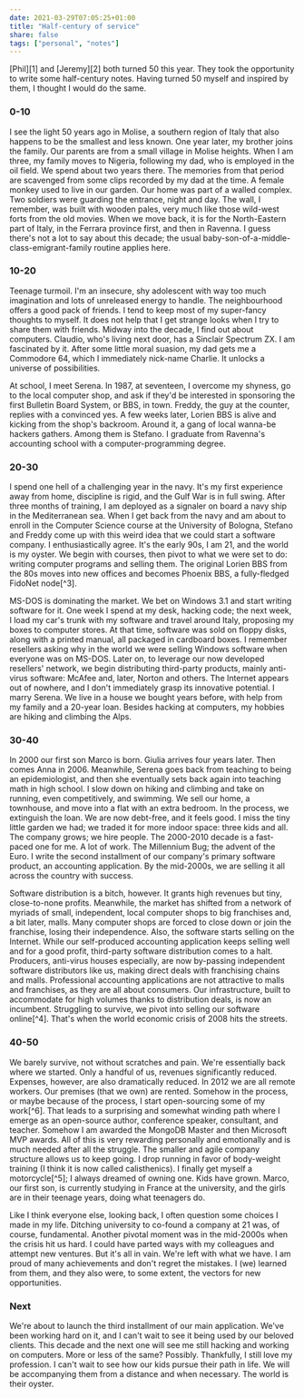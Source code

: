 ```yaml
---
date: 2021-03-29T07:05:25+01:00
title: "Half-century of service"
share: false
tags: ["personal", "notes"]
---
```

[Phil][1] and [Jeremy][2] both turned 50 this year. They took the opportunity
to write some half-century notes. Having turned 50 myself and inspired by them,
I thought I would do the same.

### 0-10
I see the light 50 years ago in Molise, a southern region of Italy that also
happens to be the smallest and less known. One year later, my brother joins the
family. Our parents are from a small village in Molise heights. When I am
three, my family moves to Nigeria, following my dad, who is employed in the oil
field. We spend about two years there. The memories from that period are
scavenged from some clips recorded by my dad at the time. A female monkey used
to live in our garden. Our home was part of a walled complex. Two soldiers were
guarding the entrance, night and day. The wall, I remember, was built with
wooden pales, very much like those wild-west forts from the old movies. When we
move back, it is for the North-Eastern part of Italy, in the Ferrara province
first, and then in Ravenna. I guess there's not a lot to say about this decade;
the usual baby-son-of-a-middle-class-emigrant-family routine applies here.

### 10-20
Teenage turmoil. I'm an insecure, shy adolescent with way too much imagination
and lots of unreleased energy to handle. The neighbourhood offers a good pack
of friends. I tend to keep most of my super-fancy thoughts to myself. It does
not help that I get strange looks when I try to share them with friends. Midway
into the decade, I find out about computers. Claudio, who's living next door,
has a Sinclair Spectrum ZX. I am fascinated by it. After some little moral
suasion, my dad gets me a Commodore 64, which I immediately nick-name Charlie.
It unlocks a universe of possibilities. 

At school, I meet Serena. In 1987, at seventeen, I overcome my shyness, go to
the local computer shop, and ask if they'd be interested in sponsoring the
first Bulletin Board System, or BBS, in town. Freddy, the guy at the counter,
replies with a convinced yes. A few weeks later, Lorien BBS is alive and
kicking from the shop's backroom. Around it, a gang of local wanna-be hackers
gathers. Among them is Stefano. I graduate from Ravenna's accounting school
with a computer-programming degree.

### 20-30
I spend one hell of a challenging year in the navy. It's my first experience
away from home, discipline is rigid, and the Gulf War is in full swing. After
three months of training, I am deployed as a signaler on board a navy ship in
the Mediterranean sea. When I get back from the navy and am about to enroll in
the Computer Science course at the University of Bologna, Stefano and Freddy
come up with this weird idea that we could start a software company.
I enthusiastically agree. It's the early 90s, I am 21, and the world is my
oyster. We begin with courses, then pivot to what we were set to do: writing
computer programs and selling them. The original Lorien BBS from the 80s moves
into new offices and becomes Phoenix BBS, a fully-fledged FidoNet node[^3]. 

MS-DOS is dominating the market. We bet on Windows 3.1 and start writing
software for it. One week I spend at my desk, hacking code; the next week,
I load my car's trunk with my software and travel around Italy, proposing my
boxes to computer stores. At that time, software was sold on floppy disks,
along with a printed manual, all packaged in cardboard boxes. I remember
resellers asking why in the world we were selling Windows software when
everyone was on MS-DOS. Later on, to leverage our now developed resellers'
network, we begin distributing third-party products, mainly anti-virus
software: McAfee and, later, Norton and others. The Internet appears out of
nowhere, and I don't immediately grasp its innovative potential. I marry
Serena. We live in a house we bought years before, with help from my family and
a 20-year loan.  Besides hacking at computers, my hobbies are hiking and
climbing the Alps.

### 30-40
In 2000 our first son Marco is born. Giulia arrives four years later. Then
comes Anna in 2006. Meanwhile, Serena goes back from teaching to being an
epidemiologist, and then she eventually sets back again into teaching math in
high school. I slow down on hiking and climbing and take on running, even
competitively, and swimming. We sell our home, a townhouse, and move into
a flat with an extra bedroom. In the process, we extinguish the loan. We are
now debt-free, and it feels good. I miss the tiny little garden we had; we
traded it for more indoor space: three kids and all. The company grows; we hire
people. The 2000-2010 decade is a fast-paced one for me. A lot of work. The
Millennium Bug; the advent of the Euro. I write the second installment of our
company's primary software product, an accounting application. By the
mid-2000s, we are selling it all across the country with success. 

Software distribution is a bitch, however. It grants high revenues but tiny,
close-to-none profits. Meanwhile, the market has shifted from a network of
myriads of small, independent, local computer shops to big franchises and,
a bit later, malls. Many computer shops are forced to close down or join the
franchise, losing their independence. Also, the software starts selling on the
Internet. While our self-produced accounting application keeps selling well and
for a good profit, third-party software distribution comes to a halt.
Producers, anti-virus houses especially, are now by-passing independent
software distributors like us, making direct deals with franchising chains and
malls. Professional accounting applications are not attractive to malls and
franchises, as they are all about consumers. Our infrastructure, built to
accommodate for high volumes thanks to distribution deals, is now an incumbent.
Struggling to survive, we pivot into selling our software online[^4]. That's
when the world economic crisis of 2008 hits the streets. 

### 40-50
We barely survive, not without scratches and pain. We're essentially back where
we started. Only a handful of us, revenues significantly reduced. Expenses,
however, are also dramatically reduced. In 2012 we are all remote workers. Our
premises (that we own) are rented. Somehow in the process, or maybe because of
the process, I start open-sourcing some of my work[^6]. That leads to
a surprising and somewhat winding path where I emerge as an open-source author,
conference speaker, consultant, and teacher. Somehow I am awarded the MongoDB
Master and then Microsoft MVP awards. All of this is very rewarding personally
and emotionally and is much needed after all the struggle. The smaller and
agile company structure allows us to keep going. I drop running in favor of
body-weight training (I think it is now called calisthenics). I finally get
myself a motorcycle[^5]; I always dreamed of owning one. Kids have grown.
Marco, our first son, is currently studying in France at the university, and
the girls are in their teenage years, doing what teenagers do.

Like I think everyone else, looking back, I often question some choices I made
in my life. Ditching university to co-found a company at 21 was, of course,
fundamental. Another pivotal moment was in the mid-2000s when the crisis hit us
hard. I could have parted ways with my colleagues and attempt new ventures. But
it's all in vain. We're left with what we have. I am proud of many achievements
and don't regret the mistakes. I (we) learned from them, and they also were, to
some extent, the vectors for new opportunities.

### Next
We're about to launch the third installment of our main application. We've been
working hard on it, and I can't wait to see it being used by our beloved
clients. This decade and the next one will see me still hacking and working on
computers. More or less of the same? Possibly. Thankfully, I still love my
profession. I can't wait to see how our kids pursue their path in life. We will
be accompanying them from a distance and when necessary. The world is their
oyster.

